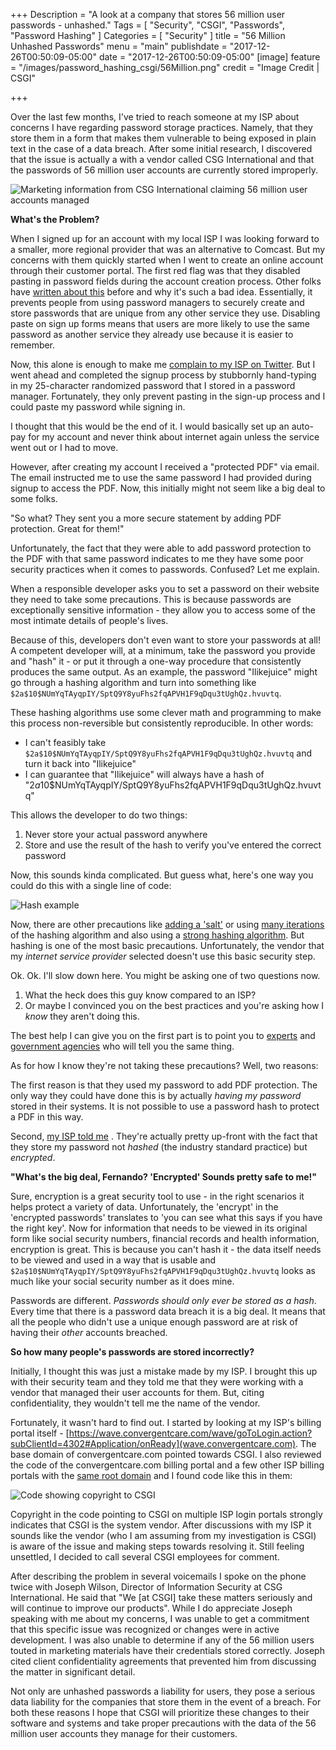 +++
Description = "A look at a company that stores 56 million user passwords - unhashed."
Tags = [
  "Security",
  "CSGI",
  "Passwords",
  "Password Hashing"
]
Categories = [
  "Security"
]
title = "56 Million Unhashed Passwords"
menu = "main"
publishdate = "2017-12-26T00:50:09-05:00"
date = "2017-12-26T00:50:09-05:00"
[image]
    feature = "/images/password_hashing_csgi/56Million.png"
    credit = "Image Credit | CSGI"

+++

Over the last few months, I've tried to reach someone at my ISP about concerns I have regarding password storage practices. Namely, that they store them in a form that makes them vulnerable to being exposed in plain text in the case of a data breach. After some initial research, I discovered that the issue is actually a with a vendor called CSG International and that the passwords of 56 million user accounts are currently stored improperly.

<!--more-->

![Marketing information from CSG International claiming 56 million user accounts managed](/images/password_hashing_csgi/56Million.png)

**What's the Problem?**

When I signed up for an account with my local ISP I was looking forward to a smaller, more regional provider that was an alternative to Comcast. But my concerns with them quickly started when I went to create an online account through their customer portal. The first red flag was that they disabled pasting in password fields during the account creation process. Other folks have [written about this](https://www.troyhunt.com/the-cobra-effect-that-is-disabling/) before and why it's such a bad idea. Essentially, it prevents people from using password managers to securely create and store passwords that are unique from any other service they use. Disabling paste on sign up forms means that users are more likely to use the same password as another service they already use because it is easier to remember.

Now, this alone is enough to make me [complain to my ISP on Twitter](https://twitter.com/fmc_sea/status/894696342349422592). But I went ahead and completed the signup process by stubbornly hand-typing in my 25-character randomized password that I stored in a password manager. Fortunately, they only prevent pasting in the sign-up process and I could paste my password while signing in. 

I thought that this would be the end of it. I would basically set up an auto-pay for my account and never think about internet again unless the service went out or I had to move.

However, after creating my account I received a "protected PDF" via email. The email instructed me to use the same password I had provided during signup to access the PDF. Now, this initially might not seem like a big deal to some folks.

"So what? They sent you a more secure statement by adding PDF protection. Great for them!"

Unfortunately, the fact that they were able to add password protection to the PDF with that same password indicates to me they have some poor security practices when it comes to passwords. Confused? Let me explain. 

When a responsible developer asks you to set a password on their website they need to take some precautions. This is because passwords are exceptionally sensitive information - they allow you to access some of the most intimate details of people's lives. 

Because of this, developers don't even want to store your passwords at all! A competent developer will, at a minimum, take the password you provide and "hash" it - or put it through a one-way procedure that consistently produces the same output. As an example, the password "Ilikejuice" might go through a hashing algorithm and turn into something like `$2a$10$NUmYqTAyqpIY/SptQ9Y8yuFhs2fqAPVH1F9qDqu3tUghQz.hvuvtq`.

These hashing algorithms use some clever math and programming to make this process non-reversible but consistently reproducible. In other words:

- I can't feasibly take `$2a$10$NUmYqTAyqpIY/SptQ9Y8yuFhs2fqAPVH1F9qDqu3tUghQz.hvuvtq` and turn it back into "Ilikejuice" 
- I can guarantee that "Ilikejuice" will always have a hash of "$2a$10$NUmYqTAyqpIY/SptQ9Y8yuFhs2fqAPVH1F9qDqu3tUghQz.hvuvtq"  

This allows the developer to do two things:

1. Never store your actual password anywhere
2. Store and use the result of the hash to verify you've entered the correct password

Now, this sounds kinda complicated. But guess what, here's one way you could do this with a single line of code:

![Hash example](/images/password_hashing_csgi/hash.png)

Now, there are other precautions like [adding a 'salt'](https://en.wikipedia.org/wiki/Salt_(cryptography)) or using [many iterations](https://www.owasp.org/index.php/Password_Storage_Cheat_Sheet) of the hashing algorithm and also using a [strong hashing algorithm](https://www.owasp.org/index.php/Password_Storage_Cheat_Sheet#Leverage_an_adaptive_one-way_function). But hashing is one of the most basic precautions. Unfortunately, the vendor that my *internet service provider* selected doesn't use this basic security step.

Ok. Ok. I'll slow down here. You might be asking one of two questions now.

1. What the heck does this guy know compared to an ISP?
2. Or maybe I convinced you on the best practices and you're asking how I _know_ they aren't doing this.

The best help I can give you on the first part is to point you to [experts](https://www.troyhunt.com/our-password-hashing-has-no-clothes/) and [government agencies](https://pages.nist.gov/800-63-3/sp800-63b.html) who will tell you the same thing.

As for how I know they're not taking these precautions? Well, two reasons: 

The first reason is that they used my password to add PDF protection. The only way they could have done this is by actually _having my password_ stored in their systems. It is not possible to use a password hash to protect a PDF in this way.

Second, [my ISP told me](https://faq.wavehome.com/hc/en-us/articles/115002786213-How-is-my-password-safe-in-your-system-if-I-use-the-same-password-for-logging-into-my-Online-Account-Manager-and-to-open-my-Statement-when-it-is-emailed-to-me-)
.
They're actually pretty up-front with the fact that they store my password not _hashed_ (the industry standard practice) but _encrypted_. 

**"What's the big deal, Fernando? 'Encrypted' Sounds pretty safe to me!"**

Sure, encryption is a great security tool to use - in the right scenarios it helps protect a variety of data. Unfortunately, the 'encrypt' in the 'encrypted  passwords' translates to 'you can see what this says if you have the right key'. Now for information that needs to be viewed in its original form like social security numbers, financial records and health information, encryption is great. This is because you can't hash it - the data itself needs to be viewed and used in a way that is usable and `$2a$10$NUmYqTAyqpIY/SptQ9Y8yuFhs2fqAPVH1F9qDqu3tUghQz.hvuvtq` looks as much like your social security number as it does mine.

Passwords are different. *Passwords should only ever be stored as a hash*. Every time that there is a password data breach it is a big deal. It means that all the people who didn't use a unique enough password are at risk of having their _other_ accounts breached. 

**So how many people's passwords are stored incorrectly?**

Initially, I thought this was just a mistake made by my ISP. I brought this up with their security team and they told me that they were working with a vendor that managed their user accounts for them. But, citing confidentiality, they wouldn't tell me the name of the vendor.

Fortunately, it wasn't hard to find out. I started by looking at my ISP's billing portal itself - [https://wave.convergentcare.com/wave/goToLogin.action?subClientId=4302#Application/onReady](wave.convergentcare.com). The base domain of convergentcare.com pointed towards CSGI. I also reviewed the code of the convergentcare.com billing portal and a few other ISP billing portals with the [same root domain](https://www.google.com/search?q=convergentcare.com) and I found code like this in them:

![Code showing copyright to CSGI](/images/password_hashing_csgi/csg-copyright.png)

Copyright in the code pointing to CSGI on multiple ISP login portals strongly indicates that CSGI is the system vendor. After discussions with my ISP it sounds like the vendor (who I am assuming from my investigation is CSGI) is aware of the issue and making steps towards resolving it. Still feeling unsettled, I decided to call several CSGI employees for comment.

After describing the problem in several voicemails I spoke on the phone twice with Joseph Wilson, Director of Information Security at CSG International. He said that "We [at CSGI] take these matters seriously and will continue to improve our products". While I do appreciate Joseph speaking with me about my concerns, I was unable to get a commitment that this specific issue was recognized or changes were in active development. I was also unable to determine if any of the 56 million users touted in marketing materials have their credentials stored correctly. Joseph cited client confidentiality agreements that prevented him from discussing the matter in significant detail.

Not only are unhashed passwords a liability for users, they pose a serious data liability for the companies that store them in the event of a breach. For both these reasons I hope that CSGI will prioritize these changes to their software and systems and take proper precautions with the data of the 56 million user accounts they manage for their customers.